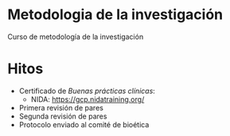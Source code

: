 # Metodologia de la investigación

Curso de metodología de la investigación

# Hitos
- Certificado de *Buenas prácticas clínicas*:
    - NIDA: https://gcp.nidatraining.org/
- Primera revisión de pares
- Segunda revisión de pares
- Protocolo enviado al comité de bioética
